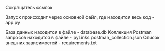 Сокращатель ссылок

Запуск происходит через основной файл, где находится весь код - app.py

База данных находится в файле - database.db
Коллекция Postman запросов находится в файле - pyLinks.postman_collection.json
Список внешних зависимостей  - requirements.txt
